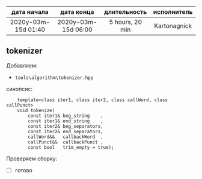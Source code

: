 
|     дата начала     |     дата конца      | длительность    | исполнитель  |
|:-------------------:|:-------------------:|:---------------:|:------------:|
| 2020y-03m-15d 01:40 | 2020y-03m-15d 06:00 | 5 hours, 20 min | Kartonagnick |

tokenizer
----

Добавляем:
 - `tools\algorithm\tokenizer.hpp`

синопсис:
```
    template<class iter1, class iter2, class callWord, class callPunct>
    void tokenize(
        const iter1& beg_string    , 
        const iter1& end_string    , 
        const iter2& beg_separators, 
        const iter2& end_separators, 
        callWord&&   callbackWord  , 
        callPunct&&  callbackPunct ,
        const bool   trim_empty = true);
```

Проверяем сборку:
 - [ ] готово

